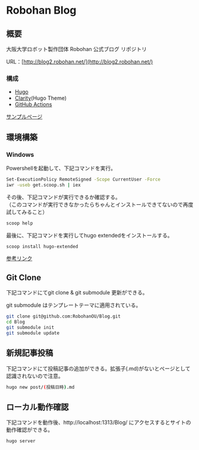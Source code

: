 # Robohan Blog

## 概要

大阪大学ロボット製作団体 Robohan 公式ブログ リポジトリ

URL：[http://blog2.robohan.net/](http://blog2.robohan.net/)

### 構成

- [Hugo](https://gohugo.io/)
- [Clarity](https://themes.gohugo.io/hugo-clarity/)(Hugo Theme)
- [GitHub Actions](https://github.com/RobohanOU/Blog/actions)

[サンプルページ](http://blog2.robohan.net/sample/)

## 環境構築

### Windows

Powershellを起動して、下記コマンドを実行。

```bash
Set-ExecutionPolicy RemoteSigned -Scope CurrentUser -Force
iwr -useb get.scoop.sh | iex
```

その後、下記コマンドが実行できるか確認する。<br>
（このコマンドが実行できなかったらちゃんとインストールできてないので再度試してみること）

```bash
scoop help
```

最後に、下記コマンドを実行してhugo extendedをインストールする。

```bash
scoop install hugo-extended
```

[参考リンク](https://www.hahahahaha-nnn.work/post/hugo_in_windows/)

## Git Clone

下記コマンドにてgit clone & git submodule 更新ができる。

git submodule はテンプレートテーマに適用されている。

```bash
git clone git@github.com:RobohanOU/Blog.git
cd Blog
git submodule init
git submodule update
```

## 新規記事投稿

下記コマンドにて投稿記事の追加ができる。拡張子(.md)がないとページとして認識されないので注意。

```bash
hugo new post/(投稿日時).md
```

## ローカル動作確認

下記コマンドを動作後、http://localhost:1313/Blog/ にアクセスするとサイトの動作確認ができる。

```bash
hugo server
```
